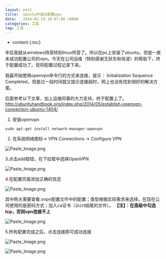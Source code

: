 ```yaml
---
layout: post
title:  ubuntu中成功配置vpn
date:   2016-02-19 16:07:00 +0800
categories: 工具
tag: 工具
---
```


* content
{:toc}

年后我就从windows阵营转到linux阵营了。所以在pc上安装了ubuntu，但是一直未成功配置公司的vpn。今天在公司运维（特别感谢王跃东和徐波）的帮助下，终于配置成功了。现将配置过程记录下来。

我最开始使用openvpn命令行的方式来连接，提示： Initialization Sequence Completed，但是过一段时间就又提示连接超时，网上也没有找到很好的解决方案。

后面参考以下文章，加上运维同事的大力支持，终于配置上了。
http://ubuntuhandbook.org/index.php/2014/05/establish-openvpn-connection-ubuntu-1404/

1. 安装openvpn
```
sudo apt-get install network-manager-openvpn
```

2. 在系统网络图标-> VPN Connections -> Configure VPN

![Paste_Image.png](http://upload-images.jianshu.io/upload_images/845143-4dcec3e7ffb505e7.png?jianshufrom=true)

3.点击add按钮，在下拉框中选择OpenVPN

![Paste_Image.png](http://upload-images.jianshu.io/upload_images/845143-c28fdd3f8218987c.png?jianshufrom=true)

4.在配置页面添加正确的信息

![Paste_Image.png](http://upload-images.jianshu.io/upload_images/845143-87262e6a3eb7ca87.png?jianshufrom=true)

其中网关需要查看.ovpn配置文件中的配置；类型根据实际需求来选择，在现在公司使用的是密码方式；加入ca证书（以crt结尾的文件）。
**【注】：在高级中勾选tcp，否则vpn连接不上**

![Paste_Image.png](http://upload-images.jianshu.io/upload_images/845143-c8142c7838752c3d.png?jianshufrom=true)

5.所有配置完成之后，点击连接即可成功连接

![Paste_Image.png](http://upload-images.jianshu.io/upload_images/845143-8f530c798432e6fb.png?jianshufrom=true)

![Paste_Image.png](http://upload-images.jianshu.io/upload_images/845143-d1ac0653d54c6634.png?jianshufrom=true)